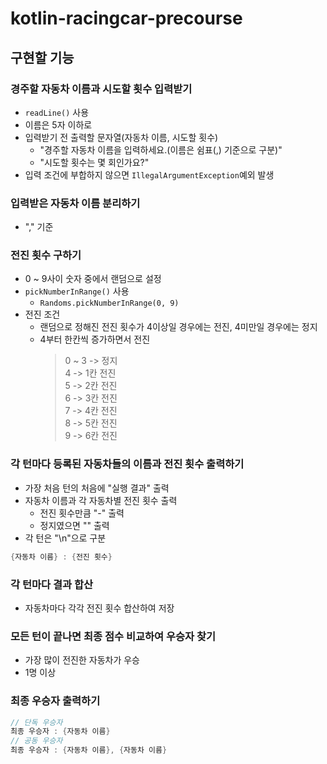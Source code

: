 # kotlin-racingcar-precourse

## 구현할 기능

### 경주할 자동차 이름과 시도할 횟수 입력받기

- `readLine()` 사용
- 이름은 5자 이하로
- 입력받기 전 출력할 문자열(자동차 이름, 시도할 횟수)
  - "경주할 자동차 이름을 입력하세요.(이름은 쉼표(,) 기준으로 구분)"
  - "시도할 횟수는 몇 회인가요?"
- 입력 조건에 부합하지 않으면 `IllegalArgumentException`예외 발생

### 입력받은 자동차 이름 분리하기

- "," 기준

### 전진 횟수 구하기

- 0 ~ 9사이 숫자 중에서 랜덤으로 설정
- `pickNumberInRange()` 사용
  - `Randoms.pickNumberInRange(0, 9)`
- 전진 조건
  - 랜덤으로 정해진 전진 횟수가 4이상일 경우에는 전진, 4미만일 경우에는 정지
  - 4부터 한칸씩 증가하면서 전진
    >   0 ~ 3 -> 정지  
    4 -> 1칸 전진  
    5 -> 2칸 전진  
    6 -> 3칸 전진  
    7 -> 4칸 전진  
    8 -> 5칸 전진  
    9 -> 6칸 전진

### 각 턴마다 등록된 자동차들의 이름과 전진 횟수 출력하기

- 가장 처음 턴의 처음에 "실행 결과" 출력
- 자동차 이름과 각 자동차별 전진 횟수 출력
  - 전진 횟수만큼 "-" 출력
  - 정지였으면 "" 출력
- 각 턴은 "\n"으로 구분
```kotlin
{자동차 이름} : {전진 횟수}
```

### 각 턴마다 결과 합산

- 자동차마다 각각 전진 횟수 합산하여 저장

### 모든 턴이 끝나면 최종 점수 비교하여 우승자 찾기

- 가장 많이 전진한 자동차가 우승
- 1명 이상

### 최종 우승자 출력하기

```kotlin
// 단독 우승자
최종 우승자 : {자동차 이름}
// 공동 우승자
최종 우승자 : {자동차 이름}, {자동차 이름}
```